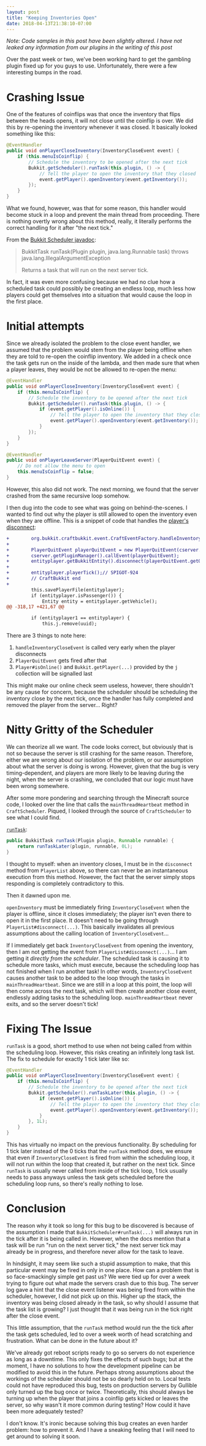 ```yaml
---
layout: post
title: "Keeping Inventories Open"
date: 2018-04-13T21:38:10-07:00
---
```


*Note: Code samples in this post have been slightly altered. I have not leaked any information from our plugins in the writing of this post*

Over the past week or two, we've been working hard to get the gambling plugin fixed up for you guys to use. Unfortunately, there were a few interesting bumps in the road.

# Crashing Issue

One of the features of coinflips was that once the inventory that flips between the heads opens, it will not close until the coinflip is over. We did this by re-opening the inventory whenever it was closed. It basically looked something like this:

``` java
@EventHandler
public void onPlayerCloseInventory(InventoryCloseEvent event) {
    if (this.menuIsCoinflip) {
        // Schedule the inventory to be opened after the next tick
        Bukkit.getScheduler().runTask(this.plugin, () -> {
            // Tell the player to open the inventory that they closed
            event.getPlayer().openInventory(event.getInventory());
        });
    }
}
```

What we found, however, was that for some reason, this handler would become stuck in a loop and prevent the main thread from proceeding. There is nothing overtly wrong about this method, really, it literally performs the correct handling for it after "the next tick."

From the [Bukkit Scheduler javadoc](https://hub.spigotmc.org/javadocs/spigot/org/bukkit/scheduler/BukkitScheduler.html#runTask-org.bukkit.plugin.Plugin-java.lang.Runnable-):

> BukkitTask runTask(Plugin plugin,
>                    java.lang.Runnable task)
>             throws java.lang.IllegalArgumentException
>
> Returns a task that will run on the next server tick.

In fact, it was even more confusing because we had no clue how a scheduled task could possibly be creating an endless loop, much less how players could get themselves into a situation that would cause the loop in the first place.

# Initial attempts

Since we already isolated the problem to the close event handler, we assumed that the problem would stem from the player being offline when they are told to re-open the coinflip inventory. We added in a check once the task gets run on the inside of the lambda, and then made sure that when a player leaves, they would be not be allowed to re-open the menu:

``` java
@EventHandler
public void onPlayerCloseInventory(InventoryCloseEvent event) {
    if (this.menuIsCoinflip) {
        // Schedule the inventory to be opened after the next tick
        Bukkit.getScheduler().runTask(this.plugin, () -> {
            if (event.getPlayer().isOnline()) {
                // Tell the player to open the inventory that they closed
                event.getPlayer().openInventory(event.getInventory());
            }
        });
    }
}

@EventHandler
public void onPlayerLeaveServer(PlayerQuitEvent event) {
    // Do not allow the menu to open
    this.menuIsCoinflip = false;
}
```

However, this also did not work. The next morning, we found that the server crashed from the same recursive loop somehow.

I then dug into the code to see what was going on behind-the-scenes. I wanted to find out why the player is still allowed to open the inventory even when they are offline. This is a snippet of code that handles the [player's disconnect](https://hub.spigotmc.org/stash/projects/SPIGOT/repos/craftbukkit/browse/nms-patches/PlayerList.patch#281):

``` patch
+        org.bukkit.craftbukkit.event.CraftEventFactory.handleInventoryCloseEvent(entityplayer);
+
+        PlayerQuitEvent playerQuitEvent = new PlayerQuitEvent(cserver.getPlayer(entityplayer), "\u00A7e" + entityplayer.getName() + " left the game");
+        cserver.getPluginManager().callEvent(playerQuitEvent);
+        entityplayer.getBukkitEntity().disconnect(playerQuitEvent.getQuitMessage());
+
+        entityplayer.playerTick();// SPIGOT-924
+        // CraftBukkit end
+
         this.savePlayerFile(entityplayer);
         if (entityplayer.isPassenger()) {
             Entity entity = entityplayer.getVehicle();
@@ -318,17 +421,67 @@

         if (entityplayer1 == entityplayer) {
             this.j.remove(uuid);
```

There are 3 things to note here:

  1. `handleInventoryCloseEvent` is called very early when the player disconnects
  2. `PlayerQuitEvent` gets fired after that
  3. `Player#isOnline()` and `Bukkit.getPlayer(...)` provided by the `j` collection will be signalled last

This might make our online check seem useless, however, there shouldn't be any cause for concern, because the scheduler should be scheduling the inventory close by the next tick, once the handler has fully completed and removed the player from the server... Right?

# Nitty Gritty of the Scheduler

We can theorize all we want. The code looks correct, but obviously that is not so because the server is still crashing for the same reason. Therefore, either we are wrong about our isolation of the problem, or our assumption about what the server is doing is wrong. However, given that the bug is very timing-dependent, and players are more likely to be leaving during the night, when the server is crashing, we concluded that our logic must have been wrong somewhere.

After some more pondering and searching through the Minecraft source code, I looked over the line that calls the `mainThreadHeartbeat` method in `CraftScheduler`. Piqued, I looked through the source of `CraftScheduler` to see what I could find.

[`runTask`](https://hub.spigotmc.org/stash/projects/SPIGOT/repos/craftbukkit/browse/src/main/java/org/bukkit/craftbukkit/scheduler/CraftScheduler.java#91):

``` java
public BukkitTask runTask(Plugin plugin, Runnable runnable) {
	return runTaskLater(plugin, runnable, 0L);
}
```

I thought to myself: when an inventory closes, I must be in the `disconnect` method from `PlayerList` above, so there can never be an instantaneous execution from this method. However, the fact that the server simply stops responding is completely contradictory to this.

Then it dawned upon me.

`openInventory` must be immediately firing `InventoryCloseEvent` when the player is offline, since it closes immediately; the player isn't even there to open it in the first place. It doesn't need to be going through `PlayerList#disconnect(...)`. This basically invalidates all previous assumptions about the calling location of `InventoryCloseEvent`...

If I immediately get back `InventoryCloseEvent` from opening the inventory, then I am not getting the event from `PlayerList#disconnect(...)`... I am getting it *directly from the scheduler*. The scheduled task is causing it to schedule more tasks, which must execute, because the scheduling loop has not finished when I run another task! In other words, `InventoryCloseEvent` causes another task to be added to the loop through the tasks in `mainThreadHeartbeat`. Since we are still in a loop at this point, the loop will then come across the next task, which will then create another close event, endlessly adding tasks to the scheduling loop. `mainThreadHeartbeat` never exits, and so the server doesn't tick!

# Fixing The Issue

`runTask` is a good, short method to use when not being called from within the scheduling loop. However, this risks creating an infinitely long task list. The fix to schedule for exactly 1 tick later like so:

``` java
@EventHandler
public void onPlayerCloseInventory(InventoryCloseEvent event) {
    if (this.menuIsCoinflip) {
        // Schedule the inventory to be opened after the next tick
        Bukkit.getScheduler().runTaskLater(this.plugin, () -> {
            if (event.getPlayer().isOnline()) {
                // Tell the player to open the inventory that they closed
                event.getPlayer().openInventory(event.getInventory());
            }
        }, 1L);
    }
}
```

This has virtually no impact on the previous functionality. By scheduling for 1 tick later instead of the 0 ticks that the `runTask` method does, we ensure that even if `InventoryCloseEvent` is fired from within the scheduling loop, it will not run within the loop that created it, but rather on the next tick. Since `runTask` is usually never called from inside of the tick loop, 1 tick usually needs to pass anyways unless the task gets scheduled before the scheduling loop runs, so there's really nothing to lose.

# Conclusion

The reason why it took so long for this bug to be discovered is because of the assumption I made that `BukkitScheduler#runTask(...)` will always run in the tick after it is being called in. However, when the docs mention that a task will be run "run on the next server tick," the next server tick may already be in progress, and therefore never allow for the task to leave.

In hindsight, it may seem like such a stupid assumption to make, that this particular event may be fired in only in one place. How can a problem that is so face-smackingly simple get past us? We were tied up for over a week trying to figure out what made the servers crash due to this bug. The server log gave a hint that the close event listener was being fired from within the scheduler, however, I did not pick up on this. Higher up the stack, the inventory was being closed already in the task, so why should I assume that the task list is growing? I just thought that it was being run in the tick right after the close event.

This little assumption, that the `runTask` method would run the the tick after the task gets scheduled, led to over a week worth of head scratching and frustration. What can be done in the future about it?

We've already got reboot scripts ready to go so servers do not experience as long as a downtime. This only fixes the effects of such bugs; but at the moment, I have no solutions to how the development pipeline can be modified to avoid this in the future. Perhaps strong assumptions about the workings of the scheduler should not be so dearly held on to. Local tests could not have reproduced this bug, tests on production servers by Gullible only turned up the bug once or twice. Theoretically, this should always be turning up when the player that joins a coinflip gets kicked or leaves the server, so why wasn't it more common during testing? How could it have been more adequately tested?

I don't know. It's ironic because solving this bug creates an even harder problem: how to prevent it. And I have a sneaking feeling that I will need to get around to solving it soon.

